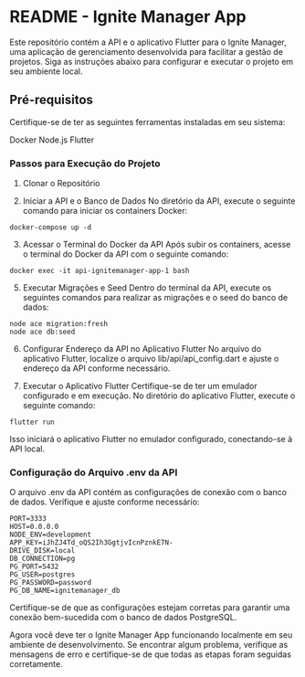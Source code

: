 # README - Ignite Manager App
Este repositório contém a API e o aplicativo Flutter para o Ignite Manager, uma aplicação de gerenciamento desenvolvida para facilitar a gestão de projetos. Siga as instruções abaixo para configurar e executar o projeto em seu ambiente local.

## Pré-requisitos
Certifique-se de ter as seguintes ferramentas instaladas em seu sistema:

Docker
Node.js
Flutter

### Passos para Execução do Projeto

1. Clonar o Repositório

2. Iniciar a API e o Banco de Dados
No diretório da API, execute o seguinte comando para iniciar os containers Docker:
```
docker-compose up -d
```

3. Acessar o Terminal do Docker da API
Após subir os containers, acesse o terminal do Docker da API com o seguinte comando:
```
docker exec -it api-ignitemanager-app-1 bash
```
5. Executar Migrações e Seed
Dentro do terminal da API, execute os seguintes comandos para realizar as migrações e o seed do banco de dados:
```
node ace migration:fresh
node ace db:seed
```
6. Configurar Endereço da API no Aplicativo Flutter
No arquivo do aplicativo Flutter, localize o arquivo lib/api/api_config.dart e ajuste o endereço da API conforme necessário.

7. Executar o Aplicativo Flutter
Certifique-se de ter um emulador configurado e em execução. No diretório do aplicativo Flutter, execute o seguinte comando:
```
flutter run
```
Isso iniciará o aplicativo Flutter no emulador configurado, conectando-se à API local.

### Configuração do Arquivo .env da API

O arquivo .env da API contém as configurações de conexão com o banco de dados. Verifique e ajuste conforme necessário:

```
PORT=3333
HOST=0.0.0.0
NODE_ENV=development
APP_KEY=iJhZJ4Td_oQS2Ih3GgtjvIcnPznkE7N-
DRIVE_DISK=local
DB_CONNECTION=pg
PG_PORT=5432
PG_USER=postgres
PG_PASSWORD=password
PG_DB_NAME=ignitemanager_db
```
Certifique-se de que as configurações estejam corretas para garantir uma conexão bem-sucedida com o banco de dados PostgreSQL.

Agora você deve ter o Ignite Manager App funcionando localmente em seu ambiente de desenvolvimento. Se encontrar algum problema, verifique as mensagens de erro e certifique-se de que todas as etapas foram seguidas corretamente.

